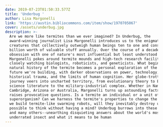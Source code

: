 ```yaml
---
date: 2019-07-23T01:50:33.577Z
title: 'Underbug '
author: Lisa Margonelli
link: 'https://austin.bibliocommons.com/item/show/1970705067'
cover: /assets/underbug.jpg
description: >-
  Are we more like termites than we ever imagined? In Underbug, the
  award-winning journalist Lisa Margonelli introduces us to the enigmatic
  creatures that collectively outweigh human beings ten to one and consume $40
  billion worth of valuable stuff annually. Over the course of a decade-long
  obsession with one of nature's most influential but least understood bugs,
  Margonelli pokes around termite mounds and high-tech research facilities,
  closely watching biologists, roboticists, and geneticists. What begins as a
  natural history of the termite becomes a personal exploration of the unnatural
  future we're building, with darker observations on power, technology,
  historical trauma, and the limits of human cognition. Her globe-trotting
  journey veers into uncharted territory, from evolutionary theory to Edwardian
  science literature to the military-industrial complex. Whether in Namibia or
  Cambridge, Arizona or Australia, Margonelli turns up astounding facts and
  raises provocative questions. Is a termite an individual or a unit of a
  superorganism? Can we harness the termite's properties to change the world? If
  we build termite-like swarming robots, will they inevitably destroy us? Is it
  possible to think without having a mind? Underbug burrows into these questions
  and many others--unearthing disquieting answers about the world's most
  underrated insect and what it means to be human
---
```


